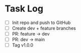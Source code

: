 # Task Log

- [ ] Init repo and push to GitHub
- [ ] Create dev + feature branches
- [ ] PR: feature -> dev
- [ ] PR: dev -> main
- [ ] Tag v1.0.0
